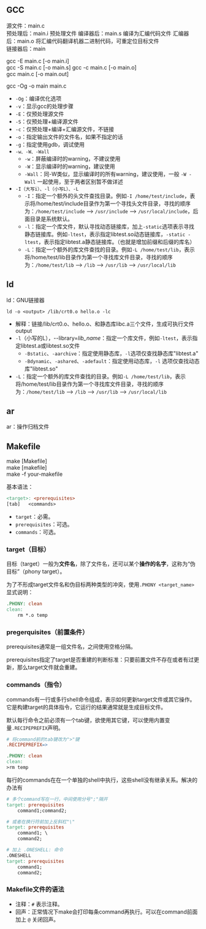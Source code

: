 ## GCC

源文件：main.c  
预处理后：main.i         预处理文件
编译器后：main.s         编译为汇编代码文件 
汇编器后：main.o         将汇编代码翻译机器二进制代码，可重定位目标文件  
链接器后：main  

gcc -E main.c [-o main.i]  
gcc -S main.c [-o main.s]
gcc -c main.c [-o main.o]  
gcc main.c [-o main.out]  

gcc -Og -o main main.c 
- `-Og`：编译优化选项 
- `-v`：显示gcc的处理步骤
- `-E`：仅预处理源文件
- `-S`：仅预处理+编译源文件
- `-c`：仅预处理+编译+汇编源文件，不链接
- `-o`：指定输出文件的文件名，如果不指定的话
- `-g`：指定使用gdb，调试使用
- `-w、-W、-Wall`
    - `-w`：屏蔽编译时的warning，不建议使用
    - `-W`：显示编译时的warning，建议使用
    - `-Wall`：同-W类似，显示编译时的所有warning，建议使用，一般 `-W -Wall` 一起使用，至于两者区别暂不做详述
- `-I（大写i）、-l（小写L）、-L`
    - `-I`：指定一个额外的头文件查找目录。例如`-I /home/test/include`，表示将/home/test/include目录作为第一个寻找头文件目录，寻找的顺序为：`/home/test/include` --> `/usr/include` --> `/usr/local/include`，后面目录是系统默认。
    - `-l`：指定一个库文件，默认寻找动态链接库，加上`-static`选项表示寻找静态链接库。例如`-ltest`，表示指定libtest.so动态链接库，`-static -ltest`，表示指定libtest.a静态链接库。（也就是增加前缀和后缀的库名）
    - `-L`：指定一个额外的库文件查找的目录。例如`-L /home/test/lib`，表示将/home/test/lib目录作为第一个寻找库文件目录，寻找的顺序为：`/home/test/lib` --> `/lib` --> `/usr/lib` --> `/usr/local/lib`
    

## ld

ld：GNU链接器

`ld -o <output> /lib/crt0.o hello.o -lc`
- 解释：链接/lib/crt0.o、hello.o、和静态库libc.a三个文件，生成可执行文件output
- `-l`（小写的L），--library=*lib_name*：指定一个库文件，例如`-ltest`，表示指定libtest.a或libtest.so文件
    - `-Bstatic`、`-aarchive`：指定使用静态库，`-l`选项仅查找静态库"libtest.a"
    - `-Bdynamic`、`-ashared`、`-adefault`：指定使用动态库，`-l` 选项仅查找动态库"libtest.so"
- `-L`：指定一个额外的库文件查找的目录。例如`-L /home/test/lib`，表示将/home/test/lib目录作为第一个寻找库文件目录，寻找的顺序为：`/home/test/lib` --> `/lib` --> `/usr/lib` --> `/usr/local/lib`

## ar

ar：操作归档文件




## Makefile

make [Makefile]  
make [makefile]  
make -f your-makefile  

基本语法：

```makefile
<target>: <prerequisites>
[tab]   <commands>
```
- `target`：必需。
- `prerequisites`：可选。
- `commands`：可选。

### target（目标）

目标（target）一般为**文件名**，除了文件名，还可以某个**操作的名字**，这称为“伪目标”（phony target）。


为了不形成target文件名和伪目标两种类型的冲突，使用`.PHONY <target_name>`显式说明：  
```makefile
.PHONY: clean
clean:
    rm *.o temp
```

### pregerquisites（前置条件）

prerequisites通常是一组文件名，之间使用空格分隔。

prerequisites指定了target是否重建的判断标准：只要前置文件不存在或者有过更新，那么target文件就会重建。

### commands（指令）

commands有一行或多行shell命令组成，表示如何更新target文件或其它操作。它是构建target的具体指令，它运行的结果通常就是生成目标文件。

默认每行命令之前必须有一个tab键，欲使用其它键，可以使用内置变量`.RECIPEPREFIX`声明。
```makefile
# 将command前的tab键改为">"键
.RECIPEPREFIX=>

.PHONY: clean
clean:
>rm temp
```

每行的commands在在一个单独的shell中执行，这些shell没有继承关系。解决的办法有
```makefile
# 多个command写在一行，中间使用分号";"隔开
target: prerequisites
    command1;command2;

# 或者在换行符前加上反斜杠"\"
target: prerequisites
    command1; \
    command2;

# 加上 .ONESHELL: 命令
.ONESHELL
target: prerequisites
    command1;
    command2;
```

### Makefile文件的语法

- 注释：`#` 表示注释。
- 回声：正常情况下make会打印每条command再执行。可以在command前面加上 `@` 关闭回声。


